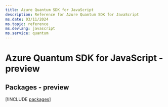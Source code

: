 ```yaml
---
title: Azure Quantum SDK for JavaScript
description: Reference for Azure Quantum SDK for JavaScript
ms.date: 03/11/2024
ms.topic: reference
ms.devlang: javascript
ms.service: quantum
---
```

# Azure Quantum SDK for JavaScript - preview
## Packages - preview
[!INCLUDE [packages](quantum-index.md)]